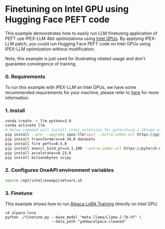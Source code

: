 # Finetuning on Intel GPU using Hugging Face PEFT code

This example demonstrates how to easily run LLM finetuning application of PEFT use IPEX-LLM 4bit optimizations using [Intel GPUs](../../../README.md). By applying IPEX-LLM patch, you could run Hugging Face PEFT code on Intel GPUs using IPEX-LLM optimization without modification.

Note, this example is just used for illustrating related usage and don't guarantee convergence of training.

### 0. Requirements
To run this example with IPEX-LLM on Intel GPUs, we have some recommended requirements for your machine, please refer to [here](../../README.md#requirements) for more information.

### 1. Install

```bash
conda create -n llm python=3.9
conda activate llm
# below command will install intel_extension_for_pytorch==2.1.10+xpu as default
pip install --pre --upgrade ipex-llm[xpu] --extra-index-url https://pytorch-extension.intel.com/release-whl/stable/xpu/us/
pip install transformers==4.34.0 datasets
pip install fire peft==0.5.0
pip install oneccl_bind_pt==2.1.100 --extra-index-url https://pytorch-extension.intel.com/release-whl/stable/xpu/us/ # necessary to run distributed finetuning
pip install accelerate==0.23.0
pip install bitsandbytes scipy
```

### 2. Configures OneAPI environment variables
```bash
source /opt/intel/oneapi/setvars.sh
```

### 3. Finetune

This example shows how to run [Alpaca LoRA Training](https://github.com/tloen/alpaca-lora/tree/main) directly on Intel GPU.

```
cd alpaca-lora
python ./finetune.py --base_model "meta-llama/Llama-2-7b-hf" \
                     --data_path "yahma/alpaca-cleaned"
```
